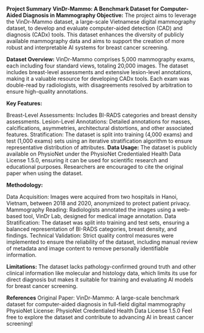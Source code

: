 **Project Summary**
**VinDr-Mammo: A Benchmark Dataset for Computer-Aided Diagnosis in Mammography
Objective:**
The project aims to leverage the VinDr-Mammo dataset, a large-scale Vietnamese digital mammography dataset, to develop and evaluate computer-aided detection (CAD) and diagnosis (CADx) tools. This dataset enhances the diversity of publicly available mammography data and aims to support the creation of more robust and interpretable AI systems for breast cancer screening.

**Dataset Overview:**
VinDr-Mammo comprises 5,000 mammography exams, each including four standard views, totaling 20,000 images. The dataset includes breast-level assessments and extensive lesion-level annotations, making it a valuable resource for developing CADx tools. Each exam was double-read by radiologists, with disagreements resolved by arbitration to ensure high-quality annotations.

**Key Features:**

Breast-Level Assessments: Includes BI-RADS categories and breast density assessments.
Lesion-Level Annotations: Detailed annotations for masses, calcifications, asymmetries, architectural distortions, and other associated features.
Stratification: The dataset is split into training (4,000 exams) and test (1,000 exams) sets using an iterative stratification algorithm to ensure representative distribution of attributes.
**Data Usage:**
The dataset is publicly available on PhysioNet under the PhysioNet Credentialed Health Data License 1.5.0, ensuring it can be used for scientific research and educational purposes. Researchers are encouraged to cite the original paper when using the dataset.

**Methodology:**

Data Acquisition: Images were acquired from two hospitals in Hanoi, Vietnam, between 2018 and 2020, anonymized to protect patient privacy.
Mammography Reading: Radiologists annotated the images using a web-based tool, VinDr Lab, designed for medical image annotation.
Data Stratification: The dataset was split into training and test sets, ensuring a balanced representation of BI-RADS categories, breast density, and findings.
Technical Validation:
Strict quality control measures were implemented to ensure the reliability of the dataset, including manual review of metadata and image content to remove personally identifiable information.

**Limitations:**
The dataset lacks pathology-confirmed ground truth and other clinical information like molecular and histology data, which limits its use for direct diagnosis but makes it suitable for training and evaluating AI models for breast cancer screening.


**References**
Original Paper: VinDr-Mammo: A large-scale benchmark dataset for computer-aided diagnosis in full-field digital mammography
PhysioNet License: PhysioNet Credentialed Health Data License 1.5.0
Feel free to explore the dataset and contribute to advancing AI in breast cancer screening!
